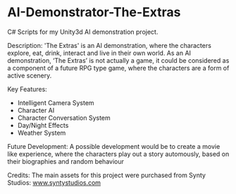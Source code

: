 # AI-Demonstrator-The-Extras
C# Scripts for my Unity3d AI demonstration project.

Description: 'The Extras' is an AI demonstration, where the characters explore, eat, drink, interact and live in their own world. As an AI demonstration, ‘The Extras’ is not actually a game, it could be considered as a component of a future RPG type game, where the characters are a form of active scenery.

Key Features:
- Intelligent Camera System
- Character AI
- Character Conversation System
- Day/Night Effects
- Weather System

Future Development: A possible development would be to create a movie like experience, where the characters play out a story automously, based on their biographies and random behaviour

Credits:
The main assets for this project were purchased from Synty Studios: www.syntystudios.com 
